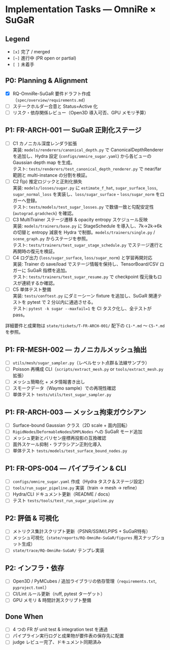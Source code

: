 # Implementation Tasks — OmniRe × SuGaR

## Legend
- `[x]` 完了 / merged
- `[~]` 進行中 (PR open or partial)
- `[ ]` 未着手

## P0: Planning & Alignment
- [x] RQ-OmniRe-SuGaR 要件ドラフト作成（`spec/overview/requirements.md`）
- [ ] ステークホルダー合意と Status=Active 化
- [ ] リスク・依存関係レビュー（Open3D 導入可否、GPU メモリ予算）

## P1: FR-ARCH-001 — SuGaR 正則化ステージ
- [ ] C1 カノニカル深度レンダラ拡張  
      実装: `models/renderers/canonical_depth.py` で CanonicalDepthRenderer を追加し、Hydra 設定 (`configs/omnire_sugar.yaml`) から各ビューの Gaussian depth map を生成。  
      テスト: `tests/renderers/test_canonical_depth_renderer.py` で near/far 範囲と multi-instance の分割を検証。
- [ ] C2 f̂(p) 推定ロジックと正則化損失  
      実装: `models/losses/sugar.py` に `estimate_f_hat`, `sugar_surface_loss`, `sugar_normal_loss` を実装し、`loss/sugar_surface`・`loss/sugar_norm` をロガーへ登録。  
      テスト: `tests/models/test_sugar_losses.py` で数値一致と勾配安定性 (`autograd.gradcheck`) を確認。
- [ ] C3 MultiTrainer ステージ遷移 & opacity entropy スケジュール反映  
      実装: `models/trainers/base.py` に StageSchedule を導入し、7k→2k→6k の切替と entropy 減衰を Hydra で制御。`models/trainers/single.py` / `scene_graph.py` からステージを参照。  
      テスト: `tests/trainers/test_sugar_stage_schedule.py` でステージ進行と再開時の復元を検証。
- [ ] C4 ログ出力 (`loss/sugar_surface`, `loss/sugar_norm`) と学習再開対応  
      実装: Trainer の save/load でステージ情報を保持し、TensorBoard/CSV ロガーに SuGaR 指標を追加。  
      テスト: `tests/trainers/test_sugar_resume.py` で checkpoint 復元後もロスが連続するか確認。
- [ ] C5 単体テスト整備  
      実装: `tests/conftest.py` にダミーシーン fixture を追加し、SuGaR 関連テストを pytest で 2 分以内に通過させる。  
      テスト: `pytest -k sugar --maxfail=1` を CI タスク化し、全テストが pass。

詳細要件と成果物は `state/tickets/T-FR-ARCH-001/` 配下の `C1-*.md` ～ `C5-*.md` を参照。

## P1: FR-MESH-002 — カノニカルメッシュ抽出
- [ ] `utils/mesh/sugar_sampler.py`（レベルセット点群＆法線サンプラ）
- [ ] Poisson 再構成 CLI（`scripts/extract_mesh.py` or `tools/extract_mesh.py` 拡張）
- [ ] メッシュ簡略化 + メタ情報書き出し
- [ ] スモークデータ（Waymo sample）での再現性確認
- [ ] 単体テスト `tests/utils/test_sugar_sampler.py`

## P1: FR-ARCH-003 — メッシュ拘束ガウシアン
- [ ] Surface-bound Gaussian クラス（2D scale + 面内回転）
- [ ] `RigidNodes`/`DeformableNodes`/`SMPLNodes` への SuGaR モード追加
- [ ] メッシュ更新とバリセン座標再投影の互換確認
- [ ] 面外スケール抑制・ラプラシアン正則化導入
- [ ] 単体テスト `tests/models/test_surface_bound_nodes.py`

## P1: FR-OPS-004 — パイプライン & CLI
- [ ] `configs/omnire_sugar.yaml` 作成（Hydra タスク＆ステージ設定）
- [ ] `tools/run_sugar_pipeline.py` 実装（train → mesh → refine）
- [ ] Hydra/CLI ドキュメント更新（README / docs）
- [ ] テスト `tests/tools/test_run_sugar_pipeline.py`

## P2: 評価 & 可視化
- [ ] メトリクス集計スクリプト更新（PSNR/SSIM/LPIPS + SuGaR特有）
- [ ] メッシュ可視化（`state/reports/RQ-OmniRe-SuGaR/figures` 用スナップショット生成）
- [ ] `state/trace/RQ-OmniRe-SuGaR/` テンプレ実装

## P2: インフラ・依存
- [ ] Open3D / PyMCubes / 追加ライブラリの依存管理（`requirements.txt`, `pyproject.toml`）
- [ ] CI/Lint ルール更新（ruff, pytest ターゲット）
- [ ] GPU メモリ & 時間計測スクリプト整備

## Done When
- [ ] 4 つの FR が unit test & integration test を通過
- [ ] パイプライン実行ログと成果物が要件表の保存先に配置
- [ ] judge レビュー完了、ドキュメント同期済み
